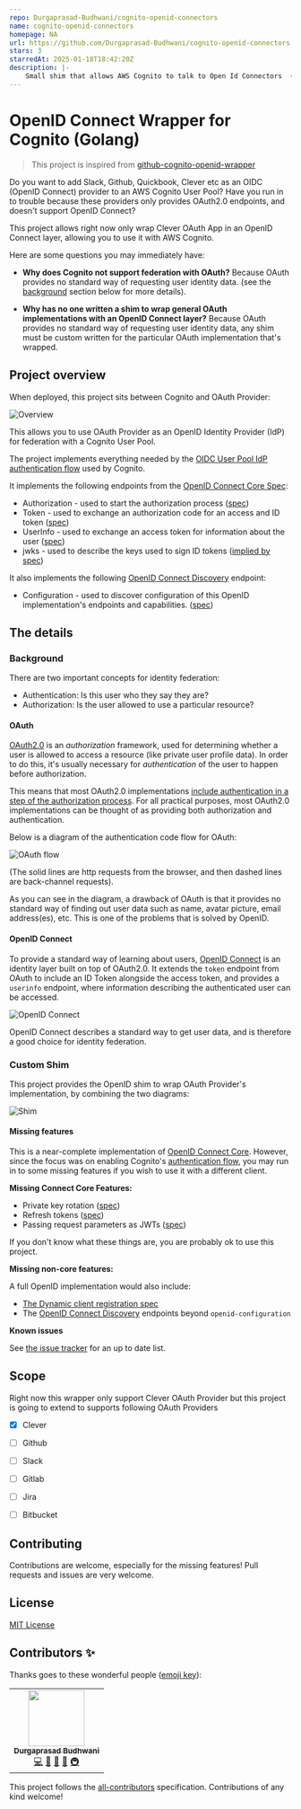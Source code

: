 ```yaml
---
repo: Durgaprasad-Budhwani/cognito-openid-connectors
name: cognito-openid-connectors
homepage: NA
url: https://github.com/Durgaprasad-Budhwani/cognito-openid-connectors
stars: 3
starredAt: 2025-01-18T18:42:20Z
description: |-
    Small shim that allows AWS Cognito to talk to Open Id Connectors  (by providing an OpenID wrapper around the IDP API)
---
```


# OpenID Connect Wrapper for Cognito (Golang)

> This project is inspired from [github-cognito-openid-wrapper](https://github.com/TimothyJones/github-cognito-openid-wrapper)

Do you want to add Slack, Github, Quickbook, Clever etc as an OIDC (OpenID Connect) provider to an AWS Cognito User Pool?
Have you run in to trouble because these providers only provides OAuth2.0 endpoints, and doesn't support OpenID Connect?

This project allows right now only wrap Clever OAuth App in an OpenID Connect layer, allowing you to use it with AWS Cognito.

Here are some questions you may immediately have:

- **Why does Cognito not support federation with OAuth?** Because OAuth provides
  no standard way of requesting user identity data. (see the [background](#background)
  section below for more details).

- **Why has no one written a shim to wrap general OAuth implementations with an
  OpenID Connect layer?** Because OAuth provides no standard way of requesting
  user identity data, any shim must be custom written for the particular OAuth
  implementation that's wrapped.

## Project overview

When deployed, this project sits between Cognito and OAuth Provider:

![Overview](docs/overview.png)

This allows you to use OAuth Provider as an OpenID Identity Provider (IdP) for federation with a Cognito User Pool.

The project implements everything needed by the [OIDC User Pool IdP authentication flow](https://docs.aws.amazon.com/cognito/latest/developerguide/cognito-user-pools-oidc-flow.html) used by Cognito.

It implements the following endpoints from the
[OpenID Connect Core Spec](https://openid.net/specs/openid-connect-core-1_0.html):

- Authorization - used to start the authorization process ([spec](https://openid.net/specs/openid-connect-core-1_0.html#AuthorizationEndpoint))
- Token - used to exchange an authorization code for an access and ID token ([spec](https://openid.net/specs/openid-connect-core-1_0.html#TokenEndpoint))
- UserInfo - used to exchange an access token for information about the user ([spec](https://openid.net/specs/openid-connect-core-1_0.html#UserInfo))
- jwks - used to describe the keys used to sign ID tokens ([implied by spec](https://openid.net/specs/openid-connect-discovery-1_0.html#ProviderMetadata))

It also implements the following [OpenID Connect Discovery](https://openid.net/specs/openid-connect-discovery-1_0.html) endpoint:

- Configuration - used to discover configuration of this OpenID implementation's
  endpoints and capabilities. ([spec](https://openid.net/specs/openid-connect-discovery-1_0.html#ProviderConfig))

## The details

### Background

There are two important concepts for identity federation:

- Authentication: Is this user who they say they are?
- Authorization: Is the user allowed to use a particular resource?

#### OAuth

[OAuth2.0](https://tools.ietf.org/html/rfc6749) is an _authorization_ framework,
used for determining whether a user is allowed to access a resource (like
private user profile data). In order to do this, it's usually necessary for
_authentication_ of the user to happen before authorization.

This means that most OAuth2.0 implementations [include authentication in a step of the authorization process](https://medium.com/@darutk/new-architecture-of-oauth-2-0-and-openid-connect-implementation-18f408f9338d).
For all practical purposes, most OAuth2.0 implementations can
be thought of as providing both authorization and authentication.

Below is a diagram of the authentication code flow for OAuth:

![OAuth flow](docs/oauth-flow.png)

(The solid lines are http requests from the browser, and then dashed lines are
back-channel requests).

As you can see in the diagram, a drawback of OAuth is that it provides no
standard way of finding out user data such as name, avatar picture, email
address(es), etc. This is one of the problems that is solved by OpenID.

#### OpenID Connect

To provide a standard way of learning about users,
[OpenID Connect](https://openid.net/connect/) is an identity layer built on top
of OAuth2.0. It extends the `token` endpoint from OAuth to include an ID Token
alongside the access token, and provides a `userinfo` endpoint, where information
describing the authenticated user can be accessed.

![OpenID Connect](docs/openid-flow.png)

OpenID Connect describes a standard way to get user data, and is therefore a good choice
for identity federation.

### Custom Shim

This project provides the OpenID shim to wrap OAuth Provider's implementation, by combining the two diagrams:

![Shim](docs/Shim.png)

#### Missing features

This is a near-complete implementation of [OpenID Connect Core](https://openid.net/specs/openid-connect-core-1_0.html).
However, since the focus was on enabling Cognito's [authentication flow](https://docs.aws.amazon.com/cognito/latest/developerguide/cognito-user-pools-oidc-flow.html),
you may run in to some missing features if you wish to use it with a different
client.

**Missing Connect Core Features:**

- Private key rotation ([spec](https://openid.net/specs/openid-connect-core-1_0.html#RotateSigKeys))
- Refresh tokens ([spec](https://openid.net/specs/openid-connect-core-1_0.html#RefreshTokens))
- Passing request parameters as JWTs ([spec](https://openid.net/specs/openid-connect-core-1_0.html#JWTRequests))

If you don't know what these things are, you are probably ok to use this project.

**Missing non-core features:**

A full OpenID implementation would also include:

- [The Dynamic client registration spec](https://openid.net/specs/openid-connect-registration-1_0.html)
- The [OpenID Connect Discovery](https://openid.net/specs/openid-connect-discovery-1_0.html) endpoints beyond `openid-configuration`

**Known issues**

See [the issue tracker](https://github.com/Durgaprasad-Budhwani/cognito-openid-connectors/issues) for an up to date list.

## Scope

Right now this wrapper only support Clever OAuth Provider but this project is going to extend to supports following OAuth Providers

- [X] Clever
- [ ] Github
- [ ] Slack
- [ ] Gitlab
- [ ] Jira
- [ ] Bitbucket


## Contributing

Contributions are welcome, especially for the missing features! Pull requests and issues are very welcome.

## License

[MIT License](LICENSE)

## Contributors ✨

Thanks goes to these wonderful people ([emoji key](https://allcontributors.org/docs/en/emoji-key)):
<!-- ALL-CONTRIBUTORS-LIST:START - Do not remove or modify this section -->
<!-- prettier-ignore-start -->
<!-- markdownlint-disable -->
<table>
  <tr>
    <td align="center"><a href="https://github.com/Durgaprasad-Budhwani"><img src="https://avatars.githubusercontent.com/u/993962?v=4" width="100px;" alt=""/><br /><sub><b>Durgaprasad Budhwani</b></sub></a><br /><a href="https://github.com/Durgaprasad-Budhwani/cognito-openid-connectors/commits?author=Durgaprasad-Budhwani" title="Code">💻</a> <a href="https://github.com/Durgaprasad-Budhwani/cognito-openid-connectors/commits?author=Durgaprasad-Budhwani" title="Documentation">📖</a> <a href="#maintenance-Durgaprasad-Budhwani" title="Maintenance">🚧</a> <a href="#question-Durgaprasad-Budhwani" title="Answering Questions">💬</a> <a href="#infra-Durgaprasad-Budhwani" title="Infrastructure (Hosting, Build-Tools, etc)">🚇</a></td>
  </tr>
</table>

<!-- markdownlint-restore -->
<!-- prettier-ignore-end -->
<!-- ALL-CONTRIBUTORS-LIST:END -->

<!-- ALL-CONTRIBUTORS-LIST:START - Do not remove or modify this section -->
<!-- prettier-ignore-start -->
<!-- markdownlint-disable -->
<!-- markdownlint-restore -->
<!-- prettier-ignore-end -->
<!-- ALL-CONTRIBUTORS-LIST:END -->

This project follows the [all-contributors](https://github.com/all-contributors/all-contributors) specification. Contributions of any kind welcome!

